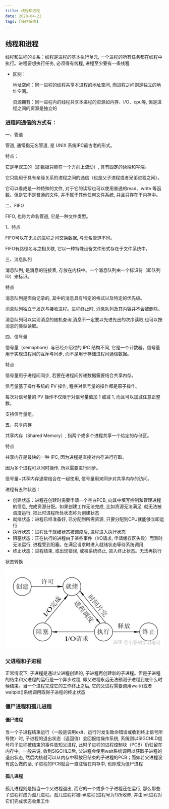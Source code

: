 ```yaml
---
title: 线程和进程
date: 2020-04-22
tags: [操作系统]
---
```


## 线程和进程
线程和进程的关系：线程是进程的基本执行单元, 一个进程的所有任务都在线程中执行。进程要想执行任务, 必须得有线程, 进程至少要有一条线程

- 区别：

   地址空间：同一进程的线程共享本进程的地址空间, 而进程之间则是独立的地址空间。

   资源拥有：同一进程内的线程共享本进程的资源如内存、I/O、cpu等, 但是进程之间的资源是独立的

### 进程间通信的方式有：

一、管道

管道, 通常指无名管道, 是 UNIX 系统IPC最古老的形式。

特点：

它是半双工的（即数据只能在一个方向上流动）, 具有固定的读端和写端。

它只能用于具有亲缘关系的进程之间的通信（也是父子进程或者兄弟进程之间）。

它可以看成是一种特殊的文件, 对于它的读写也可以使用普通的read、write 等函数。但是它不是普通的文件, 并不属于其他任何文件系统, 并且只存在于内存中。

二、FIFO

FIFO, 也称为命名管道, 它是一种文件类型。

1、特点

FIFO可以在无关的进程之间交换数据, 与无名管道不同。

FIFO有路径名与之相关联, 它以一种特殊设备文件形式存在于文件系统中。

三、消息队列

消息队列, 是消息的链接表, 存放在内核中。一个消息队列由一个标识符（即队列ID）来标识。

特点

消息队列是面向记录的, 其中的消息具有特定的格式以及特定的优先级。

消息队列独立于发送与接收进程。进程终止时, 消息队列及其内容并不会被删除。

消息队列可以实现消息的随机查询,消息不一定要以先进先出的次序读取,也可以按消息的类型读取。

四、信号量

信号量（semaphore）与已经介绍过的 IPC 结构不同, 它是一个计数器。信号量用于实现进程间的互斥与同步, 而不是用于存储进程间通信数据。

特点

信号量用于进程间同步, 若要在进程间传递数据需要结合共享内存。

信号量基于操作系统的 PV 操作, 程序对信号量的操作都是原子操作。

每次对信号量的 PV 操作不仅限于对信号量值加 1 或减 1, 而且可以加减任意正整数。

支持信号量组。

五、共享内存

共享内存（Shared Memory）, 指两个或多个进程共享一个给定的存储区。

特点

共享内存是最快的一种 IPC, 因为进程是直接对内存进行存取。

因为多个进程可以同时操作, 所以需要进行同步。

信号量+共享内存通常结合在一起使用, 信号量用来同步对共享内存的访问。


进程有五种状态：

- 创建状态：进程在创建时需要申请一个空白PCB, 向其中填写控制和管理进程的信息, 完成资源分配。如果创建工作无法完成, 比如资源无法满足, 就无法被调度运行, 把此时进程所处状态称为创建状态
- 就绪状态：进程已经准备好, 已分配到所需资源, 只要分配到CPU就能够立即运行
- 执行状态：进程处于就绪状态被调度后, 进程进入执行状态
- 阻塞状态：正在执行的进程由于某些事件（I/O请求, 申请缓存区失败）而暂时无法运行, 进程受到阻塞。在满足请求时进入就绪状态等待系统调用
- 终止状态：进程结束, 或出现错误, 或被系统终止, 进入终止状态。无法再执行


状态转换

![状态转换](./images/1.jpg)


### 父进程和子进程

正常情况下, 子进程是通过父进程创建的, 子进程再创建新的子进程。但是子进程的结束和父进程的运行是一个异步过程, 即父进程永远无法预测子进程到底什么时候结束。当一个进程完成它的工作终止之后, 它的父进程需要调用wait()或者waitpid()系统调用取得子进程的终止状态

### 僵尸进程和孤儿进程


#### 僵尸进程
当一个子进程结束运行（一般是调用exit、运行时发生致命错误或收到终止信号所导致）时, 子进程的退出状态（返回值）会回报给操作系统, 系统则以SIGCHLD信号将子进程被结束的事件告知父进程, 此时子进程的进程控制块（PCB）仍驻留在内存中。一般来说, 收到SIGCHLD后, 父进程会使用wait系统调用以获取子进程的退出状态, 然后内核就可以从内存中释放已结束的子进程的PCB；而如若父进程没有这么做的话, 子进程的PCB就会一直驻留在内存中, 也即成为僵尸进程

#### 孤儿进程

孤儿进程则是指当一个父进程退出, 而它的一个或多个子进程还在运行, 那么那些子进程将成为孤儿进程。孤儿进程将被init进程(进程号为1)所收养, 并由init进程对它们完成状态收集工作
